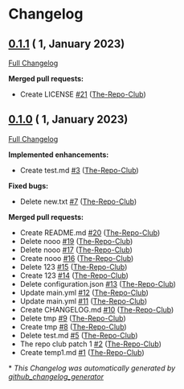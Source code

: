 # Changelog

## [0.1.1](https://github.com/HeCodes2Much/temp/tree/0.1.1) ( 1, January 2023)

[Full Changelog](https://github.com/HeCodes2Much/temp/compare/0.1.0...0.1.1)

**Merged pull requests:**

- Create LICENSE [\#21](https://github.com/HeCodes2Much/temp/pull/21) ([The-Repo-Club](https://github.com/The-Repo-Club))

## [0.1.0](https://github.com/HeCodes2Much/temp/tree/0.1.0) ( 1, January 2023)

[Full Changelog](https://github.com/HeCodes2Much/temp/compare/5841972672c270281e6cc3ede75f28f4e0e89740...0.1.0)

**Implemented enhancements:**

- Create test.md [\#3](https://github.com/HeCodes2Much/temp/pull/3) ([The-Repo-Club](https://github.com/The-Repo-Club))

**Fixed bugs:**

- Delete new.txt [\#7](https://github.com/HeCodes2Much/temp/pull/7) ([The-Repo-Club](https://github.com/The-Repo-Club))

**Merged pull requests:**

- Create README.md [\#20](https://github.com/HeCodes2Much/temp/pull/20) ([The-Repo-Club](https://github.com/The-Repo-Club))
- Delete nooo [\#19](https://github.com/HeCodes2Much/temp/pull/19) ([The-Repo-Club](https://github.com/The-Repo-Club))
- Delete nooo [\#17](https://github.com/HeCodes2Much/temp/pull/17) ([The-Repo-Club](https://github.com/The-Repo-Club))
- Create nooo [\#16](https://github.com/HeCodes2Much/temp/pull/16) ([The-Repo-Club](https://github.com/The-Repo-Club))
- Delete 123 [\#15](https://github.com/HeCodes2Much/temp/pull/15) ([The-Repo-Club](https://github.com/The-Repo-Club))
- Create 123 [\#14](https://github.com/HeCodes2Much/temp/pull/14) ([The-Repo-Club](https://github.com/The-Repo-Club))
- Delete configuration.json [\#13](https://github.com/HeCodes2Much/temp/pull/13) ([The-Repo-Club](https://github.com/The-Repo-Club))
- Update main.yml [\#12](https://github.com/HeCodes2Much/temp/pull/12) ([The-Repo-Club](https://github.com/The-Repo-Club))
- Update main.yml [\#11](https://github.com/HeCodes2Much/temp/pull/11) ([The-Repo-Club](https://github.com/The-Repo-Club))
- Create CHANGELOG.md [\#10](https://github.com/HeCodes2Much/temp/pull/10) ([The-Repo-Club](https://github.com/The-Repo-Club))
- Delete tmp [\#9](https://github.com/HeCodes2Much/temp/pull/9) ([The-Repo-Club](https://github.com/The-Repo-Club))
- Create tmp [\#8](https://github.com/HeCodes2Much/temp/pull/8) ([The-Repo-Club](https://github.com/The-Repo-Club))
- Delete test.md [\#5](https://github.com/HeCodes2Much/temp/pull/5) ([The-Repo-Club](https://github.com/The-Repo-Club))
- The repo club patch 1 [\#2](https://github.com/HeCodes2Much/temp/pull/2) ([The-Repo-Club](https://github.com/The-Repo-Club))
- Create temp1.md [\#1](https://github.com/HeCodes2Much/temp/pull/1) ([The-Repo-Club](https://github.com/The-Repo-Club))



\* *This Changelog was automatically generated by [github_changelog_generator](https://github.com/github-changelog-generator/github-changelog-generator)*
